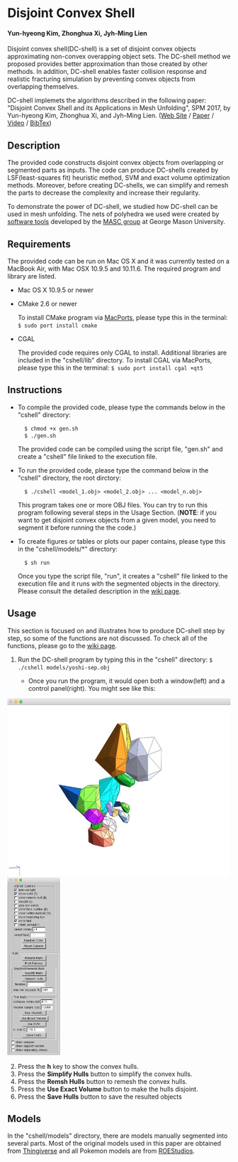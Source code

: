 # Disjoint Convex Shell
#### Yun-hyeong Kim, Zhonghua Xi, Jyh-Ming Lien

Disjoint convex shell(DC-shell) is a set of disjoint convex objects approximating non-convex overapping object sets.
The DC-shell method we proposed provides better approximation than those created by other methods. 
In addition, DC-shell enables faster collision response and realistic fracturing simulation by preventing convex objects from overlapping themselves.

DC-shell implemets the algorithms described in the following paper: 
"Disjoint Convex Shell and its Applications in Mesh Unfolding", SPM 2017, by Yun-hyeong Kim, Zhonghua Xi, and Jyh-Ming Lien. 
([Web Site](http://masc.cs.gmu.edu/wiki/DCShell) / [Paper]() / [Video](https://youtu.be/r8yK_nS0dVk) / [BibTex]())

## Description

The provided code constructs disjoint convex objects from overlapping or segmented parts as inputs.
The code can produce DC-shells created by LSF(least-squares fit) heuristic method, SVM and exact volume optimization methods.
Moreover, before creating DC-shells, we can simplify and remesh the parts to decrease the complexity and increase their regularity.

To demonstrate the power of DC-shell, we studied how DC-shell can be used in mesh unfolding. 
The nets of polyhedra we used were created by [software tools](http://masc.cs.gmu.edu/wiki/Origami) developed by the [MASC group](http://masc.cs.gmu.edu) at George Mason University. 

## Requirements

The provided code can be run on Mac OS X and it was currently tested on a MacBook Air, with Mac OSX 10.9.5 and 10.11.6.
The required program and library are listed.

* Mac OS X 10.9.5 or newer
* CMake 2.6 or newer

	To install CMake program via [MacPorts](https://www.macports.org/), please type this in the terminal: `$ sudo port install cmake`

* CGAL

	The provided code requires only CGAL to install. Additional libraries are included in the "cshell/lib" directory. 
	To install CGAL via MacPorts, please type this in the terminal: `$ sudo port install cgal +qt5`

## Instructions

* To compile the provided code, please type the commands below in the "cshell" directory:

		$ chmod +x gen.sh
		$ ./gen.sh

	The provided code can be compiled using the script file, "gen.sh" and create a "cshell" file linked to the execution file.

* To run the provided code, please type the command below in the "cshell" directory, the root dirctory:

		$ ./cshell <model_1.obj> <model_2.obj> ... <model_n.obj>

	This program takes one or more OBJ files. You can try to run this program following several steps in the Usage Section. 
	(**NOTE**: if you want to get disjoint convex objects from a given model, you need to segment it before running the the code.)

* To create figures or tables or plots our paper contains, please type this in the "cshell/models/\*" directory: 
	
		$ sh run

	Once you type the script file, "run", it creates a "cshell" file linked to the execution file and it runs with the segmented objects in the directory.
	Please consult the detailed description in the [wiki page](https://github.com/yunhkim/dcshell/wiki). 

## Usage

This section is focused on and illustrates how to produce DC-shell step by step, so some of the functions are not discussed. 
To check all of the functions, please go to the [wiki page](https://github.com/yunhkim/dcshell/wiki). 

1. Run the DC-shell program by typing this in the "cshell" directory: `$ ./cshell models/yoshi-sep.obj`

	* Once you run the program, it would open both a window(left) and a control panel(right). You might see like this:

<img src="./window.jpg" height="400" alt="window"> <img src="./control_panel.jpg" height="400" alt="control_panel">

2. Press the **h** key to show the convex hulls.
3. Press the **Simplify Hulls** button to simplify the convex hulls.
4. Press the **Remsh Hulls** button to remesh the convex hulls.
5. Press the **Use Exact Volume** button to make the hulls disjoint.
6. Press the **Save Hulls** button to save the resulted objects 

## Models

In the "cshell/models" directory, there are models manually segmented into several parts.
Most of the original models used in this paper are obtained from [Thingiverse](http://thingiverse.com) and all Pokemon models are from [ROEStudios](http://roestudios.co.uk/project/3d-pokemon-models/).



